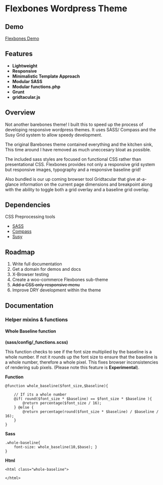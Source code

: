 # Flexbones Wordpress Theme

## Demo

[Flexbones Demo](http://www.roikles.com/flexbones/)

## Features

* __Lightweight__
* __Responsive__ 
* __Minimalistic Template Approach__ 
* __Modular SASS__ 
* __Modular functions.php__
* __Grunt__
* __gridtacular.js__

## Overview

Not another barebones theme! I built this to speed up the process of developing responsive wordpress themes. It uses SASS/ Compass and the Susy Grid system to allow speedy development.

The original Barebones theme contained everything and the kitchen sink, This time around I have removed as much uneccesary bloat as possible.

The included sass styles are focused on functional CSS rather than presentational CSS. Flexbones provides not only a responsive grid system but responsive images, typography and a responsive baseline grid!

Also bundled is our up coming browser tool Gridtacular that give at-a-glance information on the current page dimensions and breakpoint along with the ability to toggle both a grid overlay and a baseline grid overlay.


## Dependencies

CSS Preprocessing tools

* [SASS](http://sass-lang.com)
* [Compass](http://compass-style.org)
* [Susy](http://susy.oddbird.net/)

## Roadmap

1. Write full documentation
2. Get a domain for demos and docs
3. X-Browser testing
4. Create a woo-commerce Flexbones sub-theme
5. ~~Add a CSS only responsive menu~~
6. Improve DRY development within the theme

## Documentation

### Helper mixins & functions

#### Whole Baseline function 

**(sass/config/_functions.scss)**

This function checks to see if the font size multiplied by the baseline is a whole number. If not it rounds up the font size to ensure that the baseline is a whole number, therefore a whole pixel. This fixes browser inconsistencies of rendering sub pixels. (Please note this feature is **Experimental**).

**Function** 

```
@function whole_baseline($font_size,$baseline){

	// If its a whole number
	@if( round($font_size * $baseline) == $font_size * $baseline ){
		@return percentage($font_size / 16);
	} @else {
		@return percentage(round($font_size * $baseline) / $baseline / 16);
	}
}
```
**Sass**

```
.whole-baseline{
	font-size: whole_baseline(10,$base); }
}
```

**Html**

```
<html class="whole-baseline">
	
</html>
```







